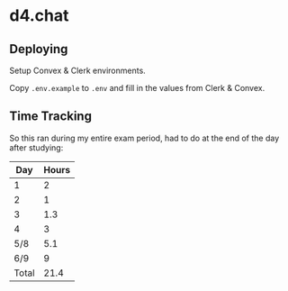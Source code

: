 # d4.chat

## Deploying

Setup Convex & Clerk environments.

Copy `.env.example` to `.env` and fill in the values from Clerk & Convex.

## Time Tracking

So this ran during my entire exam period, had to do at the end of the day after studying:

| Day   | Hours |
| ----- | ----- |
| 1     | 2     |
| 2     | 1     |
| 3     | 1.3   |
| 4     | 3     |
| 5/8   | 5.1   |
| 6/9   | 9     |
| Total | 21.4  |

